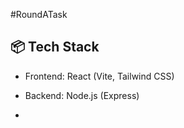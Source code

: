 #RoundATask

## 📦 Tech Stack

- Frontend: React (Vite, Tailwind CSS)
- Backend: Node.js (Express)

- 
